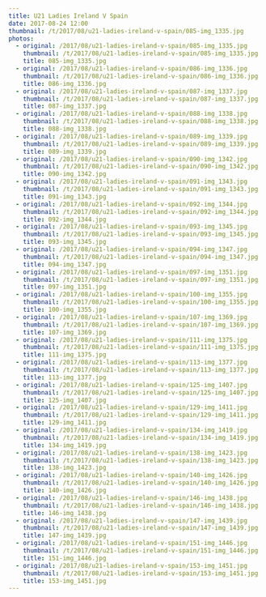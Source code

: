 ```yaml
---
title: U21 Ladies Ireland V Spain
date: 2017-08-24 12:00
thumbnail: /t/2017/08/u21-ladies-ireland-v-spain/085-img_1335.jpg
photos:
  - original: /2017/08/u21-ladies-ireland-v-spain/085-img_1335.jpg
    thumbnail: /t/2017/08/u21-ladies-ireland-v-spain/085-img_1335.jpg
    title: 085-img_1335.jpg
  - original: /2017/08/u21-ladies-ireland-v-spain/086-img_1336.jpg
    thumbnail: /t/2017/08/u21-ladies-ireland-v-spain/086-img_1336.jpg
    title: 086-img_1336.jpg
  - original: /2017/08/u21-ladies-ireland-v-spain/087-img_1337.jpg
    thumbnail: /t/2017/08/u21-ladies-ireland-v-spain/087-img_1337.jpg
    title: 087-img_1337.jpg
  - original: /2017/08/u21-ladies-ireland-v-spain/088-img_1338.jpg
    thumbnail: /t/2017/08/u21-ladies-ireland-v-spain/088-img_1338.jpg
    title: 088-img_1338.jpg
  - original: /2017/08/u21-ladies-ireland-v-spain/089-img_1339.jpg
    thumbnail: /t/2017/08/u21-ladies-ireland-v-spain/089-img_1339.jpg
    title: 089-img_1339.jpg
  - original: /2017/08/u21-ladies-ireland-v-spain/090-img_1342.jpg
    thumbnail: /t/2017/08/u21-ladies-ireland-v-spain/090-img_1342.jpg
    title: 090-img_1342.jpg
  - original: /2017/08/u21-ladies-ireland-v-spain/091-img_1343.jpg
    thumbnail: /t/2017/08/u21-ladies-ireland-v-spain/091-img_1343.jpg
    title: 091-img_1343.jpg
  - original: /2017/08/u21-ladies-ireland-v-spain/092-img_1344.jpg
    thumbnail: /t/2017/08/u21-ladies-ireland-v-spain/092-img_1344.jpg
    title: 092-img_1344.jpg
  - original: /2017/08/u21-ladies-ireland-v-spain/093-img_1345.jpg
    thumbnail: /t/2017/08/u21-ladies-ireland-v-spain/093-img_1345.jpg
    title: 093-img_1345.jpg
  - original: /2017/08/u21-ladies-ireland-v-spain/094-img_1347.jpg
    thumbnail: /t/2017/08/u21-ladies-ireland-v-spain/094-img_1347.jpg
    title: 094-img_1347.jpg
  - original: /2017/08/u21-ladies-ireland-v-spain/097-img_1351.jpg
    thumbnail: /t/2017/08/u21-ladies-ireland-v-spain/097-img_1351.jpg
    title: 097-img_1351.jpg
  - original: /2017/08/u21-ladies-ireland-v-spain/100-img_1355.jpg
    thumbnail: /t/2017/08/u21-ladies-ireland-v-spain/100-img_1355.jpg
    title: 100-img_1355.jpg
  - original: /2017/08/u21-ladies-ireland-v-spain/107-img_1369.jpg
    thumbnail: /t/2017/08/u21-ladies-ireland-v-spain/107-img_1369.jpg
    title: 107-img_1369.jpg
  - original: /2017/08/u21-ladies-ireland-v-spain/111-img_1375.jpg
    thumbnail: /t/2017/08/u21-ladies-ireland-v-spain/111-img_1375.jpg
    title: 111-img_1375.jpg
  - original: /2017/08/u21-ladies-ireland-v-spain/113-img_1377.jpg
    thumbnail: /t/2017/08/u21-ladies-ireland-v-spain/113-img_1377.jpg
    title: 113-img_1377.jpg
  - original: /2017/08/u21-ladies-ireland-v-spain/125-img_1407.jpg
    thumbnail: /t/2017/08/u21-ladies-ireland-v-spain/125-img_1407.jpg
    title: 125-img_1407.jpg
  - original: /2017/08/u21-ladies-ireland-v-spain/129-img_1411.jpg
    thumbnail: /t/2017/08/u21-ladies-ireland-v-spain/129-img_1411.jpg
    title: 129-img_1411.jpg
  - original: /2017/08/u21-ladies-ireland-v-spain/134-img_1419.jpg
    thumbnail: /t/2017/08/u21-ladies-ireland-v-spain/134-img_1419.jpg
    title: 134-img_1419.jpg
  - original: /2017/08/u21-ladies-ireland-v-spain/138-img_1423.jpg
    thumbnail: /t/2017/08/u21-ladies-ireland-v-spain/138-img_1423.jpg
    title: 138-img_1423.jpg
  - original: /2017/08/u21-ladies-ireland-v-spain/140-img_1426.jpg
    thumbnail: /t/2017/08/u21-ladies-ireland-v-spain/140-img_1426.jpg
    title: 140-img_1426.jpg
  - original: /2017/08/u21-ladies-ireland-v-spain/146-img_1438.jpg
    thumbnail: /t/2017/08/u21-ladies-ireland-v-spain/146-img_1438.jpg
    title: 146-img_1438.jpg
  - original: /2017/08/u21-ladies-ireland-v-spain/147-img_1439.jpg
    thumbnail: /t/2017/08/u21-ladies-ireland-v-spain/147-img_1439.jpg
    title: 147-img_1439.jpg
  - original: /2017/08/u21-ladies-ireland-v-spain/151-img_1446.jpg
    thumbnail: /t/2017/08/u21-ladies-ireland-v-spain/151-img_1446.jpg
    title: 151-img_1446.jpg
  - original: /2017/08/u21-ladies-ireland-v-spain/153-img_1451.jpg
    thumbnail: /t/2017/08/u21-ladies-ireland-v-spain/153-img_1451.jpg
    title: 153-img_1451.jpg
---
```

